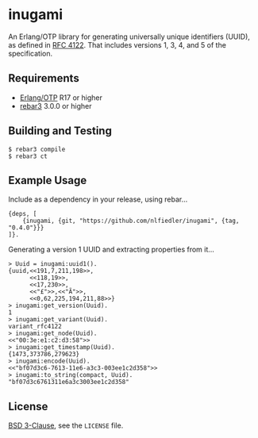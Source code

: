 # inugami

An Erlang/OTP library for generating universally unique identifiers (UUID), as defined in [RFC 4122](https://tools.ietf.org/html/rfc4122). That includes versions 1, 3, 4, and 5 of the specification.

## Requirements

* [Erlang/OTP](http://www.erlang.org) R17 or higher
* [rebar3](https://github.com/erlang/rebar3/) 3.0.0 or higher

## Building and Testing

```
$ rebar3 compile
$ rebar3 ct
```

## Example Usage

Include as a dependency in your release, using rebar...

```
{deps, [
    {inugami, {git, "https://github.com/nlfiedler/inugami", {tag, "0.4.0"}}}
]}.
```

Generating a version 1 UUID and extracting properties from it...

```
> Uuid = inugami:uuid1().
{uuid,<<191,7,211,198>>,
      <<118,19>>,
      <<17,230>>,
      <<"£">>,<<"Ã">>,
      <<0,62,225,194,211,88>>}
> inugami:get_version(Uuid).
1
> inugami:get_variant(Uuid).
variant_rfc4122
> inugami:get_node(Uuid).
<<"00:3e:e1:c2:d3:58">>
> inugami:get_timestamp(Uuid).
{1473,373786,279623}
> inugami:encode(Uuid).
<<"bf07d3c6-7613-11e6-a3c3-003ee1c2d358">>
> inugami:to_string(compact, Uuid).
"bf07d3c6761311e6a3c3003ee1c2d358"
```

## License

[BSD 3-Clause](https://opensource.org/licenses/BSD-3-Clause), see the `LICENSE` file.
